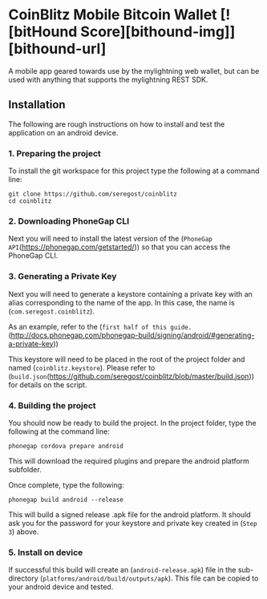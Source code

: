 # CoinBlitz Mobile Bitcoin Wallet [![bitHound Score][bithound-img]][bithound-url]

A mobile app geared towards use by the mylightning web wallet, but can be used with anything that supports the mylightning REST SDK.

## Installation

The following are rough instructions on how to install and test the application on an android device.

### 1. Preparing the project

To install the git workspace for this project type the following at a command line:

```
git clone https://github.com/seregost/coinblitz
cd coinblitz
```

### 2. Downloading PhoneGap CLI

Next you will need to install the latest version of the (`PhoneGap API`(https://phonegap.com/getstarted/)) so that you can access the PhoneGap CLI.

### 3. Generating a Private Key

Next you will need to generate a keystore containing a private key with an alias corresponding to the name of the app.  In this case, the name is (`com.seregost.coinblitz`).

As an example, refer to the (`first half of this guide.`(http://docs.phonegap.com/phonegap-build/signing/android/#generating-a-private-key))

This keystore will need to be placed in the root of the project folder and named (`coinblitz.keystore`).  Please refer to (`build.json`(https://github.com/seregost/coinblitz/blob/master/build.json)) for details on the script.

### 4. Building the project

You should now be ready to build the project.  In the project folder, type the following at the command line:

```
phonegap cordova prepare android
```

This will download the required plugins and prepare the android platform subfolder.

Once complete, type the following:

```
phonegap build android --release
```

This will build a signed release .apk file for the android platform.  It should ask you for the password for your keystore and private key created in (`Step 3`) above.

### 5. Install on device

If successful this build will create an (`android-release.apk`) file in the sub-directory (`platforms/android/build/outputs/apk`).  This file can be copied to your android device and tested.
